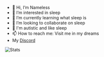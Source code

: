 - 👋 Hi, I’m Nameless
- 👀 I’m interested in sleep
- 🌱 I’m currently learning what sleep is
- 💞️ I’m looking to collaborate on sleep
- 🔘 I'm autistic and like sleep
- 📫 How to reach me: Visit me in my dreams
- My [Discord](https://discord.gg/RYzahv3vf)

![Stats](https://github-readme-stats.vercel.app/api?username=misfiy&show_icons=true&theme=radical)
